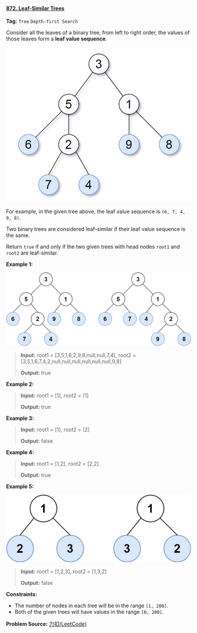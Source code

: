 #### [872. Leaf-Similar Trees](https://leetcode-cn.com/problems/leaf-similar-trees/)

**Tag:**   `Tree`  `Depth-first Search`

Consider all the leaves of a binary tree, from left to right order, the values of those leaves form a **leaf value sequence**.

![tree](../../../assets/img/q872-tree.png)

For example, in the given tree above, the leaf value sequence is `(6, 7, 4, 9, 8)`.

Two binary trees are considered leaf-similar if their leaf value sequence is the same.

Return `true` if and only if the two given trees with head nodes `root1` and `root2` are leaf-similar.

**Example 1:**

![leaf-similar-1](../../../assets/img/q872-leaf-similar-1.jpg)

> **Input:** root1 = [3,5,1,6,2,9,8,null,null,7,4], root2 = [3,5,1,6,7,4,2,null,null,null,null,null,null,9,8]
>
> **Output:** true

**Example 2:**

> **Input:** root1 = [1], root2 = [1]
>
> **Output:** true

**Example 3:**

> **Input:** root1 = [1], root2 = [2]
>
> **Output:** false

**Example 4:**

> **Input:** root1 = [1,2], root2 = [2,2]
>
> **Output:** true

**Example 5:**

![leaf-similar-2](../../../assets/img/q872-leaf-similar-2.jpg)

> **Input:** root1 = [1,2,3], root2 = [1,3,2]
>
> **Output:** false

**Constraints:**

- The number of nodes in each tree will be in the range `[1, 200]`.
- Both of the given trees will have values in the range `[0, 200]`.




**Problem Source:** [力扣(LeetCode)](https://leetcode-cn.com/)